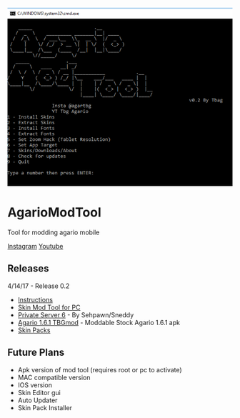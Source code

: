 
![alt tag](AgarioModPic.png)
# AgarioModTool
Tool for modding agario mobile

[Instagram](https://www.instagram.com/agartbg/)    [Youtube](https://www.youtube.com/watch?v=xXlxgH__T6E)

## Releases
4/14/17 - Release 0.2 

* [Instructions](https://github.com/AgarTbg/AgarioModTool/blob/master/Tutorial.md)
* [Skin Mod Tool for PC](http://adf.ly/1mEcwK)
* [Private Server 6](http://adf.ly/1mEYLY) - By Sehpawn/Sneddy
* [Agario 1.6.1 TBGmod](http://adf.ly/1mEY7T) - Moddable Stock Agario 1.6.1 apk
* [Skin Packs](https://github.com/AgarTbg/AgarioModTool/blob/master/Skins.md)





## Future Plans

* Apk version of mod tool (requires root or pc to activate)
* MAC compatible version
* IOS version
* Skin Editor gui
* Auto Updater
* Skin Pack Installer


